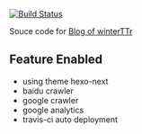 [![Build Status](https://travis-ci.org/winterTTr/winterTTr.github.io.svg?branch=hexo-content)](https://travis-ci.org/winterTTr/winterTTr.github.io)
 
Souce code for [Blog of winterTTr](http://winterTTr.me)  

## Feature Enabled
- using theme hexo-next
- baidu crawler
- google crawler
- google analytics
- travis-ci auto deployment
